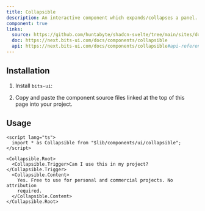 ```yaml
---
title: Collapsible
description: An interactive component which expands/collapses a panel.
component: true
links:
  source: https://github.com/huntabyte/shadcn-svelte/tree/main/sites/docs/src/lib/registry/default/ui/collapsible
  doc: https://next.bits-ui.com/docs/components/collapsible
  api: https://next.bits-ui.com/docs/components/collapsible#api-reference
---
```


<script>
  import { ComponentPreview, ManualInstall, PMAddComp, PMInstall } from '$lib/components/docs';
</script>

<ComponentPreview name="collapsible-demo">

<div></div>

</ComponentPreview>

## Installation

<PMAddComp name="collapsible" />

<ManualInstall>

1. Install `bits-ui`:

<PMInstall command="bits-ui -D" />

2. Copy and paste the component source files linked at the top of this page into your project.

</ManualInstall>

## Usage

```svelte
<script lang="ts">
  import * as Collapsible from "$lib/components/ui/collapsible";
</script>

<Collapsible.Root>
  <Collapsible.Trigger>Can I use this in my project?</Collapsible.Trigger>
  <Collapsible.Content>
    Yes. Free to use for personal and commercial projects. No attribution
    required.
  </Collapsible.Content>
</Collapsible.Root>
```
